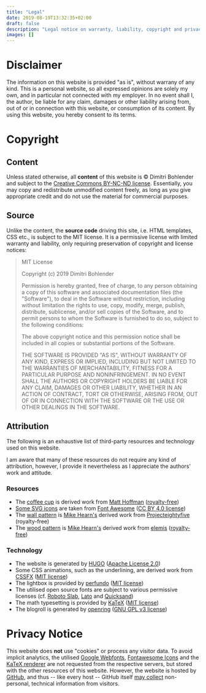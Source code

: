 ```yaml
---
title: "Legal"
date: 2019-08-19T13:32:35+02:00
draft: false
description: "Legal notice on warranty, liability, copyright and privacy"
images: []
---
```


# Disclaimer
The information on this website is provided "as is", without warrany of any kind.
This is a personal website, so all expressed opinions are solely my own, and in particular not connected with my employer.
In no event shall I, the author, be liable for any claim, damages or other liability arising from, out of or in connection with this website, or consumption of its content.
By using this website, you hereby consent to its terms.

# Copyright
## Content
Unless stated otherwise, all **content** of this website is © Dimitri Bohlender and subject to the [Creative Commons BY-NC-ND license](http://creativecommons.org/licenses/by-nc-nd/4.0/).
Essentially, you may copy and redistribute unmodified content freely, as long as you give appropriate credit and do not use the material for commercial purposes.

## Source
Unlike the content, the **source code** driving this site, i.e. HTML templates, CSS etc., is subject to the MIT license.
It is a permissive license with limited warranty and liability, only requiring preservation of copyright and license notices:

> MIT License
> 
> Copyright (c) 2019 Dimitri Bohlender
>
> Permission is hereby granted, free of charge, to any person obtaining a copy
of this software and associated documentation files (the "Software"), to deal
in the Software without restriction, including without limitation the rights
to use, copy, modify, merge, publish, distribute, sublicense, and/or sell
copies of the Software, and to permit persons to whom the Software is
furnished to do so, subject to the following conditions:
>
> The above copyright notice and this permission notice shall be included in all
copies or substantial portions of the Software.
>
> THE SOFTWARE IS PROVIDED "AS IS", WITHOUT WARRANTY OF ANY KIND, EXPRESS OR
IMPLIED, INCLUDING BUT NOT LIMITED TO THE WARRANTIES OF MERCHANTABILITY,
FITNESS FOR A PARTICULAR PURPOSE AND NONINFRINGEMENT. IN NO EVENT SHALL THE
AUTHORS OR COPYRIGHT HOLDERS BE LIABLE FOR ANY CLAIM, DAMAGES OR OTHER
LIABILITY, WHETHER IN AN ACTION OF CONTRACT, TORT OR OTHERWISE, ARISING FROM,
OUT OF OR IN CONNECTION WITH THE SOFTWARE OR THE USE OR OTHER DEALINGS IN THE
SOFTWARE.

## Attribution
The following is an exhaustive list of third-party resources and technology used on this website.
<!-- The following is an exhaustive list of "post-independent" third-party resources and technology used on this website.
Third-party resources that are specific to some posted content, such as ..., are attributed where they appear. -->
I am aware that many of these resources do not require any kind of attribution, however, I provide it nevertheless as I appreciate the authors' work and attitude.

### Resources
* The [coffee cup](/gfx/cup-rss.png) is derived work from [Matt Hoffman](https://unsplash.com/photos/IE-gdqEg45M) ([royalty-free](https://unsplash.com/license))
* [Some SVG icons](/gfx/fa-icons.svg) are taken from [Font Awesome](https://fontawesome.com/) ([CC BY 4.0 license](https://creativecommons.org/licenses/by/4.0/))
* The [wall pattern](/gfx/pattern-wall.png) is [Mike Hearn's](https://www.transparenttextures.com/) derived work from [Projecteightyfive](http://projecteightyfive.com/) (royalty-free)
* The [wood pattern](/gfx/pattern-wood.png) is [Mike Hearn's](https://www.transparenttextures.com/) derived work from [elemis](http://elemisfreebies.com) ([royalty-free](http://elemisfreebies.com/license-and-rules/))

### Technology
* The website is generated by [HUGO](https://gohugo.io/) ([Apache License 2.0](https://github.com/gohugoio/hugo/blob/master/LICENSE))
* Some CSS animations, such as the underlining, are derived work from [CSSFX](https://cssfx.dev/) ([MIT license](https://github.com/jolaleye/cssfx/blob/master/LICENSE))
* The lightbox is provided by [perfundo](https://perfundo.oberlehner.net/) ([MIT license](https://github.com/maoberlehner/perfundo/blob/master/LICENSE))
* The utilised open source fonts are subject to various permissive licenses (cf. [Roboto Slab](https://fonts.google.com/specimen/Roboto+Slab), [Lato](https://fonts.google.com/specimen/Lato) and [Quicksand](https://fonts.google.com/specimen/Quicksand))
* The math typesetting is provided by [KaTeX](https://katex.org/) ([MIT license](https://github.com/KaTeX/KaTeX/blob/master/LICENSE))
* The blogroll is generated by [openring](https://git.sr.ht/~sircmpwn/openring) ([GNU GPL v3 license](https://git.sr.ht/~sircmpwn/openring/tree/master/LICENSE))

# Privacy Notice
This website does **not** use "cookies" or process any visitor data.
To avoid implicit analytics, the utilised [Google Webfonts](https://fonts.google.com/), [Fontawesome Icons](https://fontawesome.com/) and the [KaTeX renderer](https://katex.org/) are not requested from the respective servers, but stored with the other resources of this website.
However, the website is hosted by [GitHub](https://github.com), and thus -- like every host -- GitHub itself [may collect](https://help.github.com/en/articles/github-privacy-statement#github-pages) non-personal, technical information from visitors.